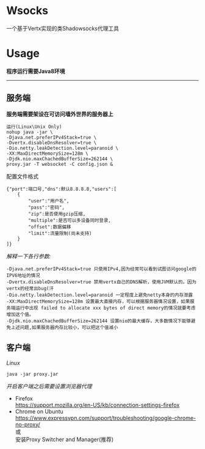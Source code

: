 Wsocks
==========
一个基于Vertx实现的类Shadowsocks代理工具


Usage
=====
**程序运行需要Java8环境**

****

服务端
-----
**服务端需要架设在可访问墙外世界的服务器上**
```
运行(Linux\Unix Only)
nohup java -jar \
-Djava.net.preferIPv4Stack=true \
-Dvertx.disableDnsResolver=true \
-Dio.netty.leakDetection.level=paranoid \
-XX:MaxDirectMemorySize=128m \
-Djdk.nio.maxChachedBufferSize=262144 \
proxy.jar -T websocket -C config.json &
```
配置文件格式
```
{"port":端口号,"dns":默认8.8.8.8,"users":[
    {
        "user":"用户名",
        "pass":"密码",
        "zip":是否使用gzip压缩,
        "multiple":是否可以多设备同时登录,
        "offset":数据偏移
        "limit":流量限制(尚未支持)
    }
]}
```
*解释一下各行参数:*
```
-Djava.net.preferIPv4Stack=true 只使用IPv4,因为经常可以看到试图访问google的IPV6地址的情况
-Dvertx.disableDnsResolver=true 禁用vertx自己的DNS解析，使用JVM默认的。因为vertx的经常出bug(汗
-Dio.netty.leakDetection.level=paranoid 一定程度上避免netty本身的内存泄露
-XX:MaxDirectMemorySize=128m 设置最大直接内存，可以根据服务器情况设置，如果服务端运行中出现 failed to allocate xxx bytes of direct memory的情况就要考虑增加这个值。
-Djdk.nio.maxChachedBufferSize=262144 设置nio的最大缓存，大多数情况下能够避免上述问题,如果服务器内存比较小，可以把这个值减小
```

客户端
-----

*Linux*  
```
java -jar proxy.jar
```

*开启客户端之后需要设置浏览器代理*
* Firefox  
  https://support.mozilla.org/en-US/kb/connection-settings-firefox
* Chrome on Ubuntu  
  https://www.expressvpn.com/support/troubleshooting/google-chrome-no-proxy/  
  或  
  安装Proxy Switcher and Manager(推荐)


